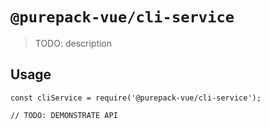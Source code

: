 # `@purepack-vue/cli-service`

> TODO: description

## Usage

```
const cliService = require('@purepack-vue/cli-service');

// TODO: DEMONSTRATE API
```
